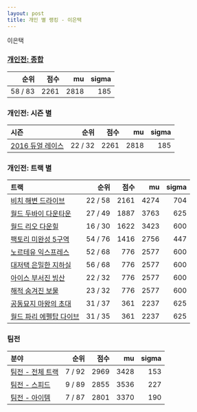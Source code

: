 ```yaml
---
layout: post
title: 개인 별 랭킹 - 이은택
---
```


이은택

### [개인전: 종합](../singles-full)

| 순위 | 점수 | mu | sigma |
|---:|---:|---:|---:|
| 58 / 83 | 2261 | 2818 | 185 |

### 개인전: 시즌 별

| 시즌 | 순위 | 점수 | mu | sigma |
|:---|---:|---:|---:|---:|
| [2016 듀얼 레이스](../s2016_1) | 22 / 32 | 2261 | 2818 | 185 |

### 개인전: 트랙 별

| 트랙 | 순위 | 점수 | mu | sigma |
|:---|---:|---:|---:|---:|
| [비치 해변 드라이브](../haebyun) | 22 / 58 | 2161 | 4274 | 704 |
| [월드 두바이 다운타운](../dubai) | 27 / 49 | 1887 | 3763 | 625 |
| [월드 리오 다운힐](../rio) | 16 / 30 | 1622 | 3423 | 600 |
| [팩토리 미완성 5구역](../district5) | 54 / 76 | 1416 | 2756 | 447 |
| [노르테유 익스프레스](../noex) | 52 / 68 | 776 | 2577 | 600 |
| [대저택 은밀한 지하실](../jeotaek) | 56 / 68 | 776 | 2577 | 600 |
| [아이스 부서진 빙산](../boobing) | 22 / 32 | 776 | 2577 | 600 |
| [해적 숨겨진 보물](../haesumbo) | 23 / 32 | 776 | 2577 | 600 |
| [공동묘지 마왕의 초대](../mawang) | 31 / 37 | 361 | 2237 | 625 |
| [월드 파리 에펠탑 다이브](../eifel) | 31 / 35 | 361 | 2237 | 625 |

### 팀전

| 분야 | 순위 | 점수 | mu | sigma |
|:---|---:|---:|---:|---:|
| [팀전 - 전체 트랙](../team-full) | 7 / 92 | 2969 | 3428 | 153 |
| [팀전 - 스피드](../team-speed) | 9 / 89 | 2855 | 3536 | 227 |
| [팀전 - 아이템](../team-item) | 7 / 87 | 2801 | 3370 | 190 |
